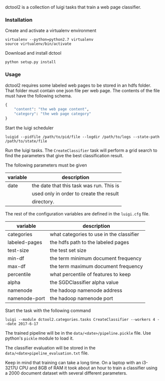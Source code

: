 dctool2 is a collection of luigi tasks that train a web page classifier.

### Installation
Create and activate a virtualenv environment

```
virtualenv --python=python2.7 virtualenv
source virtualenv/bin/activate
```

Download and install dctool

```
python setup.py install
```

### Usage
dctool2 requires some labeled web pages to be stored in an hdfs folder. That
folder must contain one json file per web page. The contents of the file must
have the following schema.

```python
{
    "content": "the web page content",
    "category": "the web page category"
}
```

Start the luigi scheduler

```
luigid --pidfile /path/to/pid/file --logdir /path/to/logs --state-path /path/to/state/file
```

Run the luigi tasks. The `CreateClassifier` task will perform a grid search to find the
parameters that give the best classification result. 

The following parameters must be given

| variable      | description                              |
| ------------- | ---------------------------------------- |
| date          | the date that this task was run. This is |
|               | used only in order to create the result  |
|               | directory.                               |

The rest of the configuration variables are defined in the `luigi.cfg` file.

| variable      | description                              |
| ------------- | ---------------------------------------- |
| categories    | what categories to use in the classifier |
| labeled-pages | the hdfs path to the labeled pages       |
| test-size     | the test set size                        |
| min-df        | the term minimum document frequency      |
| max-df        | the term maximum document frequency      |
| percentile    | what percentile of features to keep      |
| alpha         | the SGDClassifier alpha value            |
| namenode      | the hadoop namenode address              |
| namenode-port | the hadoop namenode port                 |

Start the task with the following command 

```
luigi --module dctool2.categories.tasks CreateClassifier --workers 4 --date 2017-6-17 
```

The trained pipeline will be in the `data/<date>/pipeline.pickle` file. Use python's
`pickle` module to load it.

The classifier evaluation will be stored in the `data/<date>pipeline_evaluation.txt` file.

Keep in mind that training can take a long time. On a laptop with an i3-3217U CPU
and 8GB of RAM it took about an hour to train a classifier using a 2000 document
dataset with several different parameters.
